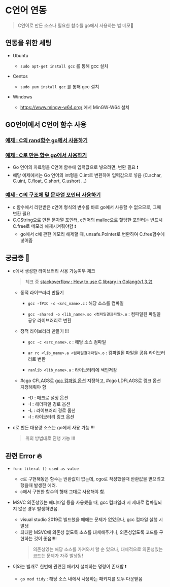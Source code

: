# C언어 연동
> C언어로 만든 소스나 필요한 함수를 go에서 사용하는 법 메모📝   

## 연동을 위한 세팅
+ Ubuntu
   + `sudo apt-get install gcc` 를 통해 gcc 설치

+ Centos
   + `sudo yum install gcc` 를 통해 gcc 설치

+ Windows
   + https://www.mingw-w64.org/ 에서 MinGW-W64 설치

## GO언어에서 C언어 함수 사용

### [예제 : C의 rand함수 go에서 사용하기](https://github.com/sujiny-tech/TIL/blob/main/programming/Golang/c_go/cgo_example/c_rand_example.go)   
### [예제 : C로 만든 함수 go에서 사용하기](https://github.com/sujiny-tech/TIL/blob/main/programming/Golang/c_go/cgo_example/c_go_example.go)
+ Go 언어의 자료형을 C언어 함수에 입력값으로 넣으려면, 변환 필요 ❗
+ 해당 예제에서는 Go 언어의 int형을 C.int로 변환하여 입력값으로 넣음 (C.schar, C.uint, C.float, C.short, C.ushort ...)

### [예제 : C의 구조체 및 문자열 포인터 사용하기](https://github.com/sujiny-tech/TIL/blob/main/programming/Golang/c_go/cgo_example/c_memory_example.go)
+ c 함수에서 리턴받은 c언어 형식의 변수를 바로 go에서 사용할 수 없으므로, 그때 변환 필요
+ C.CString으로 만든 문자열 포인터, c언어의 malloc으로 할당한 포인터는 반드시 C.free로 메모리 해제시켜줘야함 ❗
   + go에서 c에 관한 메모리 해제할 때, unsafe.Pointer로 변환하여 C.free함수에 넣어줌


## 궁금증 🤔
+ c에서 생성한 라이브러리 사용 가능여부 체크
   > 체크 중 [stackoverflow : How to use C library in Golang(v1.3.2)](https://stackoverflow.com/questions/31868482/how-to-use-c-library-in-golangv1-3-2)

   + 동적 라이브러리 만들기
      + `gcc -fPIC -c <src_name>.c` : 해당 소스를 컴파일   

      + `gcc -shared -o <lib_name>.so <컴파일결과파일>.o` : 컴파일된 파일을 공유 라이브러리로 변환
      
   + 정적 라이브러리 만들기 !!!

      + `gcc -c <src_name>.c` : 해당 소스 컴파일    

      + `ar rc <lib_name>.a <컴파일결과파일>.o` : 컴파일된 파일을 공유 라이브러리로 변환
      + `ranlib <lib_name>.a` : 라이브러리에 색인저장   

   + #cgo CFLAGS로 [gcc 컴파일 옵션](https://github.com/sujiny-tech/TIL/blob/main/Linux_CentOS/gcc.md) 지정하고, #cgo LDFLAGS로 링크 옵션 지정해줘야 함
      + -D : 매크로 설정 옵션
      + -I : 헤더파일 경로 옵션
      + -L : 라이브러리 경로 옵션
      + -l : 라이브러리 링크 옵션
+ c로 만든 대용량 소스는 go에서 사용 가능 !!! 
   > 위의 방법대로 진행 가능 !!!
   
   
## 관련 Error 🔥

+ `func literal () used as value`
   + c로 구현해놓은 함수는 반환값이 없는데, cgo로 작성했을때 반환값을 받으려고 했을때 발생한 에러.
   + c에서 구현한 함수의 형태 그대로 사용해야 함.


+ MSVC 의존성있는 헤더파일 등을 사용했을 때, gcc 컴파일러 시 제대로 컴파일되지 않은 경우 발생하였음.
   + visual studio 2019로 빌드했을 때에는 문제가 없었으나, gcc 컴파일 실행 시 발생
   + 최대한 MSVC에 의존성 없도록 소스를 대체해주거나, 의존성없도록 코드를 구현하는 것이 좋음!!!! 
     > 의존성있는 해당 소스를 가져와서 할 순 있으나, 대체적으로 의존성있는 코드는 문제가 자주 발생됨!

+ 이와는 별개로 한번에 관련된 패키지 설치하는 명령어 존재함 ❗
   + `go mod tidy` : 해당 소스 내에서 사용하는 패키지를 모두 다운받음 
